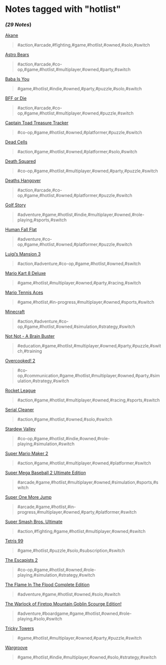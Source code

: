 # Notes tagged with "hotlist"

### _(29 Notes_)

[Akane](./../Akane.md)
> #action,#arcade,#fighting,#game,#hotlist,#owned,#solo,#switch

[Astro Bears](./../Astro%20Bears.md)
> #action,#arcade,#co-op,#game,#hotlist,#multiplayer,#owned,#party,#switch

[Baba Is You](./../Baba%20Is%20You.md)
> #game,#hotlist,#indie,#owned,#party,#puzzle,#solo,#switch

[BFF or Die](./../BFF%20or%20Die.md)
> #action,#arcade,#co-op,#game,#hotlist,#multiplayer,#owned,#puzzle,#switch

[Captain Toad Treasure Tracker](./../Captain%20Toad%20Treasure%20Tracker.md)
> #co-op,#game,#hotlist,#owned,#platformer,#puzzle,#switch

[Dead Cells](./../Dead%20Cells.md)
> #action,#game,#hotlist,#owned,#platformer,#solo,#switch

[Death Squared](./../Death%20Squared.md)
> #co-op,#game,#hotlist,#multiplayer,#owned,#party,#puzzle,#switch

[Deaths Hangover](./../Deaths%20Hangover.md)
> #action,#arcade,#co-op,#game,#hotlist,#owned,#platformer,#puzzle,#switch

[Golf Story](./../Golf%20Story.md)
> #adventure,#game,#hotlist,#indie,#multiplayer,#owned,#role-playing,#sports,#switch

[Human Fall Flat](./../Human%20Fall%20Flat.md)
> #adventure,#co-op,#game,#hotlist,#owned,#platformer,#puzzle,#switch

[Luigi’s Mansion 3](./../Luigi’s%20Mansion%203.md)
> #action,#adventure,#co-op,#game,#hotlist,#owned,#switch

[Mario Kart 8 Deluxe](./../Mario%20Kart%208%20Deluxe.md)
> #game,#hotlist,#multiplayer,#owned,#party,#racing,#switch

[Mario Tennis Aces](./../Mario%20Tennis%20Aces.md)
> #game,#hotlist,#in-progress,#multiplayer,#owned,#sports,#switch

[Minecraft](./../Minecraft.md)
> #action,#adventure,#co-op,#game,#hotlist,#owned,#simulation,#strategy,#switch

[Not Not - A Brain Buster](./../Not%20Not%20-%20A%20Brain%20Buster.md)
> #education,#game,#hotlist,#multiplayer,#owned,#party,#puzzle,#switch,#training

[Overcooked! 2](./../Overcooked!%202.md)
> #co-op,#communication,#game,#hotlist,#multiplayer,#owned,#party,#simulation,#strategy,#switch

[Rocket League](./../Rocket%20League.md)
> #action,#game,#hotlist,#multiplayer,#owned,#racing,#sports,#switch

[Serial Cleaner](./../Serial%20Cleaner.md)
> #action,#game,#hotlist,#owned,#solo,#switch

[Stardew Valley](./../Stardew%20Valley.md)
> #co-op,#game,#hotlist,#indie,#owned,#role-playing,#simulation,#switch

[Super Mario Maker 2](./../Super%20Mario%20Maker%202.md)
> #action,#game,#hotlist,#multiplayer,#owned,#platformer,#switch

[Super Mega Baseball 2 Ultimate Edition](./../Super%20Mega%20Baseball%202%20Ultimate%20Edition.md)
> #arcade,#game,#hotlist,#multiplayer,#owned,#simulation,#sports,#switch

[Super One More Jump](./../Super%20One%20More%20Jump.md)
> #arcade,#game,#hotlist,#in-progress,#multiplayer,#owned,#party,#platformer,#switch

[Super Smash Bros. Ultimate](./../Super%20Smash%20Bros.%20Ultimate.md)
> #action,#fighting,#game,#hotlist,#multiplayer,#owned,#switch

[Tetris 99](./../Tetris%2099.md)
> #game,#hotlist,#puzzle,#solo,#subscription,#switch

[The Escapists 2](./../The%20Escapists%202.md)
> #co-op,#game,#hotlist,#owned,#role-playing,#simulation,#strategy,#switch

[The Flame In The Flood Complete Edition](./../The%20Flame%20In%20The%20Flood%20Complete%20Edition.md)
> #adventure,#game,#hotlist,#owned,#solo,#switch

[The Warlock of Firetop Mountain Goblin Scourge Edition!](./../The%20Warlock%20of%20Firetop%20Mountain%20Goblin%20Scourge%20Edition!.md)
> #adventure,#boardgame,#game,#hotlist,#owned,#role-playing,#solo,#switch

[Tricky Towers](./../Tricky%20Towers.md)
> #game,#hotlist,#multiplayer,#owned,#party,#puzzle,#switch

[Wargroove](./../Wargroove.md)
> #game,#hotlist,#indie,#multiplayer,#owned,#solo,#strategy,#switch



